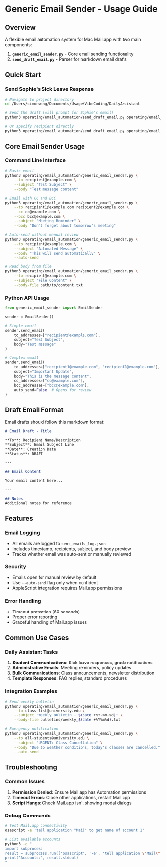 # Generic Email Sender - Usage Guide

## Overview
A flexible email automation system for Mac Mail.app with two main components:

1. **`generic_email_sender.py`** - Core email sending functionality
2. **`send_draft_email.py`** - Parser for markdown email drafts

## Quick Start

### Send Sophie's Sick Leave Response
```bash
# Navigate to project directory
cd /Users/simonwang/Documents/Usage/VibeCoding/DailyAssistant

# Send the draft (will prompt for Sophie's email)
python3 operating/email_automation/send_draft_email.py operating/email_automation/email_drafts/draft_sophie_sick_leave_response.md

# Or specify recipient directly
python3 operating/email_automation/send_draft_email.py operating/email_automation/email_drafts/draft_sophie_sick_leave_response.md --to sophie@example.com
```

## Core Email Sender Usage

### Command Line Interface
```bash
# Basic email
python3 operating/email_automation/generic_email_sender.py \
    --to recipient@example.com \
    --subject "Test Subject" \
    --body "Test message content"

# Email with CC and BCC
python3 operating/email_automation/generic_email_sender.py \
    --to recipient1@example.com recipient2@example.com \
    --cc cc@example.com \
    --bcc bcc@example.com \
    --subject "Meeting Reminder" \
    --body "Don't forget about tomorrow's meeting"

# Auto-send without manual review
python3 operating/email_automation/generic_email_sender.py \
    --to recipient@example.com \
    --subject "Automated Message" \
    --body "This will send automatically" \
    --auto-send

# Read body from file
python3 operating/email_automation/generic_email_sender.py \
    --to recipient@example.com \
    --subject "File Content" \
    --body-file path/to/content.txt
```

### Python API Usage
```python
from generic_email_sender import EmailSender

sender = EmailSender()

# Simple email
sender.send_email(
    to_addresses=["recipient@example.com"],
    subject="Test Subject",
    body="Test message"
)

# Complex email
sender.send_email(
    to_addresses=["recipient1@example.com", "recipient2@example.com"],
    subject="Important Update",
    body="This is the message content",
    cc_addresses=["cc@example.com"],
    bcc_addresses=["bcc@example.com"],
    auto_send=False  # Opens for review
)
```

## Draft Email Format

Email drafts should follow this markdown format:

```markdown
# Email Draft - Title

**To**: Recipient Name/Description
**Subject**: Email Subject Line
**Date**: Creation Date
**Status**: DRAFT

---

## Email Content

Your email content here...

---

## Notes
Additional notes for reference
```

## Features

### Email Logging
- All emails are logged to `sent_emails_log.json`
- Includes timestamp, recipients, subject, and body preview
- Tracks whether email was auto-sent or manually reviewed

### Security
- Emails open for manual review by default
- Use `--auto-send` flag only when confident
- AppleScript integration requires Mail.app permissions

### Error Handling
- Timeout protection (60 seconds)
- Proper error reporting
- Graceful handling of Mail.app issues

## Common Use Cases

### Daily Assistant Tasks
1. **Student Communications**: Sick leave responses, grade notifications
2. **Administrative Emails**: Meeting reminders, policy updates  
3. **Bulk Communications**: Class announcements, newsletter distribution
4. **Template Responses**: FAQ replies, standard procedures

### Integration Examples
```bash
# Send weekly bulletin
python3 operating/email_automation/generic_email_sender.py \
    --to class-list@university.edu \
    --subject "Weekly Bulletin - $(date +%Y-%m-%d)" \
    --body-file bulletins/weekly_$(date +%Y%m%d).txt

# Emergency notification
python3 operating/email_automation/generic_email_sender.py \
    --to all-students@university.edu \
    --subject "URGENT: Class Cancellation" \
    --body "Due to weather conditions, today's classes are cancelled." \
    --auto-send
```

## Troubleshooting

### Common Issues
1. **Permission Denied**: Ensure Mail.app has Automation permissions
2. **Timeout Errors**: Close other applications, restart Mail.app
3. **Script Hangs**: Check Mail.app isn't showing modal dialogs

### Debug Commands
```bash
# Test Mail.app connectivity
osascript -e 'tell application "Mail" to get name of account 1'

# List available accounts
python3 -c "
import subprocess
result = subprocess.run(['osascript', '-e', 'tell application \"Mail\" to get name of every account'], capture_output=True, text=True)
print('Accounts:', result.stdout)
"
```
